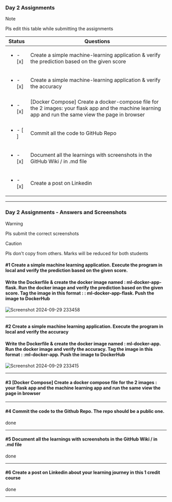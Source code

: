 ### Day 2 Assignments

> [!NOTE]
> Pls edit this table while submitting the assignments

| Status         | Questions     | 
|----------------|---------------|
| <ul><li>- [x] </li></ul> | Create a simple machine-learning application & verify the prediction based on the given score |
| <ul><li>- [x] </li></ul> | Create a simple machine-learning application & verify the accuracy |
| <ul><li>- [x] </li></ul> | [Docker Compose] Create a docker-compose file for the 2 images: your flask app and the machine learning app and run the same view the page in browser |
| <ul><li>- [ ] </li></ul> | Commit all the code to GitHub Repo |
| <ul><li>- [x] </li></ul> | Document all the learnings with screenshots in the GitHub Wiki / in .md file |
| <ul><li>- [x] </li></ul> | Create a post on Linkedin  |

***

### Day 2 Assignments - Answers and Screenshots

> [!WARNING]
> Pls submit the correct screenshots

> [!CAUTION]
> Pls don't copy from others. Marks will be reduced for both students

#### #1 Create a simple machine learning application. Execute the program in local and verify the prediction based on the given score. 
#### Write the Dockerfile & create the docker image named : ml-docker-app-flask. Run the docker image and verify the prediction based on the given score. Tag the image in this format : <dockerhub-username>: ml-docker-app-flask. Push the image to DockerHub	
![Screenshot 2024-09-29 233458](https://github.com/user-attachments/assets/b50e6002-4861-481a-b4da-def7ea407899)


***

#### #2 Create a simple machine learning application. Execute the program in local and verify the accuracy
#### Write the Dockerfile & create the docker image named : ml-docker-app. Run the docker image and verify the accuracy. Tag the image in this format : <dockerhub-username>:ml-docker-app. Push the image to DockerHub
![Screenshot 2024-09-29 233415](https://github.com/user-attachments/assets/04910dbe-074f-4c75-90ff-19acca454ca2)


***

#### #3 [Docker Compose] Create a docker compose file for the 2 images : your flask app and the machine learning app and run the same view the page in browser



***

#### #4 Commit the code to the Github Repo. The repo should be a public one. 
done

***

#### #5 Document all the learnings with screenshots in the GitHub Wiki / in .md file
done

***

#### #6 Create a post on Linkedin about your learning journey in this 1 credit course
done

***
